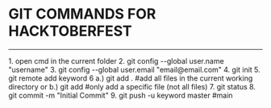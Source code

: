 <h1> GIT COMMANDS FOR HACKTOBERFEST</h1>
<hr>
1. open cmd in the current folder
2. git config --global user.name "username"
3. git config --global user.email "email@email.com"
4. git init
5. git remote add keyword <link>
6 a.) git add .                          #add all files in the current working directory
	or
   b.) git add <filename>         #only add a specific file (not all files)
7. git status
8. git commit -m "Initial Commit"
9. git push -u keyword master   #main

  
